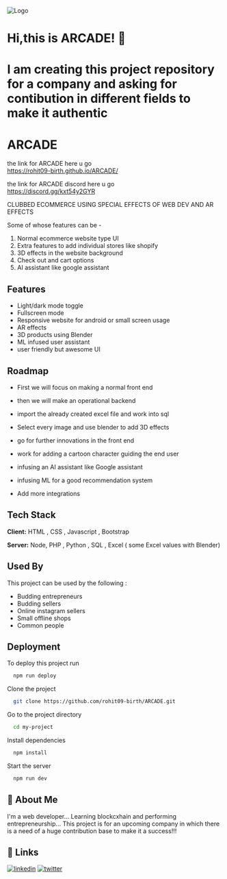 
![Logo](https://drive.google.com/uc?export=view&id=1ZEvnOefg_NXYVwIZYP8O3nAyyfi0G_V8)


# Hi,this is ARCADE! 👋
# I am creating this project repository for a company and asking for contibution in different fields to make it authentic
# ARCADE

the link for ARCADE here u go  
https://rohit09-birth.github.io/ARCADE/

the link for ARCADE discord here u go  
https://discord.gg/kxt54y2GYR


CLUBBED ECOMMERCE USING SPECIAL EFFECTS OF WEB DEV AND AR EFFECTS

Some of whose features can be -

1. Normal ecommerce website type UI 
2. Extra features to add individual stores like shopify
3. 3D effects in the website background 
4. Check out and cart options
5. AI assistant like google assistant

## Features

- Light/dark mode toggle
- Fullscreen mode
- Responsive website for android or small screen usage
- AR effects
- 3D products using Blender 
- ML infused user assistant
- user friendly but awesome UI 


## Roadmap

- First we will focus on making a normal front end
- then we will make an operational backend 
- import the already created excel file and work into sql
- Select every image and use blender to add 3D effects
- go for further innovations in the front end
- work for adding a cartoon character guiding the end user
- infusing an AI assistant like Google assistant
- infusing ML for a good recommendation system

- Add more integrations


## Tech Stack

**Client:** HTML , CSS , Javascript , Bootstrap

**Server:** Node, PHP , Python , SQL , Excel ( some Excel values with Blender)


## Used By

This project can be used by the following :

- Budding entrepreneurs
- Budding sellers
- Online instagram sellers 
- Small offline shops
- Common people


## Deployment

To deploy this project run

```bash
  npm run deploy
```
Clone the project

```bash
  git clone https://github.com/rohit09-birth/ARCADE.git
```

Go to the project directory

```bash
  cd my-project
```

Install dependencies

```bash
  npm install
```

Start the server

```bash
  npm run dev
```


## 🚀 About Me
I'm a web developer...
Learning blockcxhain and performing entrepreneurship...
This project is for an upcoming company in which there is a need of a huge contribution base to make it a success!!!


## 🔗 Links

[![linkedin](https://img.shields.io/badge/linkedin-0A66C2?style=for-the-badge&logo=linkedin&logoColor=white)](https://www.linkedin.com/in/rohit-basu-roy-choudhury-5224a21ba)
[![twitter](https://img.shields.io/badge/twitter-1DA1F2?style=for-the-badge&logo=twitter&logoColor=white)](https://twitter.com/rohitbasuroy09)

